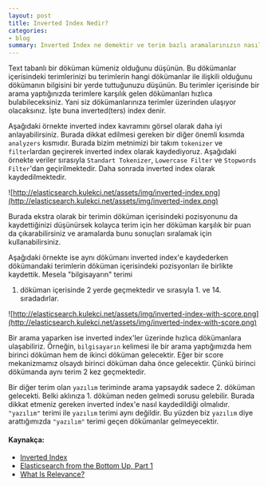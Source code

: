 ```yaml
---
layout: post
title: Inverted Index Nedir?
categories:
- blog
summary: Inverted Index ne demektir ve terim bazlı aramalarınızın nasıl çalıştığını ve nasıl daha hızlı çalıştığına bir gözün atın. 
---
```


Text tabanlı bir döküman kümeniz olduğunu düşünün. Bu dökümanlar içerisindeki terimlerinizi
bu terimlerin hangi dökümanlar ile ilişkili olduğunu dökümanın bilgisini bir yerde 
tuttuğunuzu düşünün. Bu terimler içerisinde bir arama yaptığınızda terimlere karşılık 
gelen dökümanları hızlıca bulabileceksiniz. Yani siz dökümanlarınıza terimler üzerinden
ulaşıyor olacaksınız. İşte buna inverted(ters) index denir. 

Aşağıdaki örnekte inverted index kavramını görsel olarak daha iyi anlayabilirsiniz. 
Burada dikkat edilmesi gereken bir diğer önemli kısımda `analyzers` kısmıdır. Burada
bizim metnimizi bir takım `tokenizer` ve `filter`lardan geçirerek inverted index olarak
kaydediyoruz. Aşağıdaki örnekte veriler sırasıyla `Standart Tokenizer`, `Lowercase Filter` 
ve `Stopwords Filter`'dan geçirilmektedir. Daha sonrada inverted index olarak 
kaydedilmektedir.

![http://elasticsearch.kulekci.net/assets/img/inverted-index.png](http://elasticsearch.kulekci.net/assets/img/inverted-index.png)

Burada ekstra olarak bir terimin döküman içerisindeki pozisyonunu da kaydettiğinizi 
düşünürsek kolayca terim için her döküman karşılık bir puan da çıkarabilirsiniz ve 
aramalarda bunu sonuçları sıralamak için kullanabilirsiniz. 

Aşağıdaki örnekte ise aynı dökümanı inverted index'e kaydederken dökümandaki terimlerin 
döküman içerisindeki pozisyonları ile birlikte kaydettik. Mesela "bilgisayarın" terimi 
1. döküman içerisinde 2 yerde geçmektedir ve sırasıyla 1. ve 14. sıradadırlar. 

![http://elasticsearch.kulekci.net/assets/img/inverted-index-with-score.png](http://elasticsearch.kulekci.net/assets/img/inverted-index-with-score.png)

Bir arama yaparken ise inverted index'ler üzerinde hızlıca dökümanlara ulaşabiliriz. 
Örneğin, `bilgisayarın` kelimesi ile bir arama yaptığımızda hem birinci döküman hem de 
ikinci döküman gelecektir. Eğer bir score mekanizmamız olsaydı birinci döküman daha önce gelecektir. Çünkü birinci dökümanda aynı terim 2 kez geçmektedir. 

Bir diğer terim olan `yazılım` teriminde arama yapsaydık sadece 2. döküman gelecekti. 
Belki aklınıza 1. döküman neden gelmedi sorusu gelebilir. Burada dikkat etmeniz gereken inverted index'e nasıl kaydedildiği olmalıdır. `"yazılım"` terimi ile `yazılım` terimi 
aynı değildir. Bu yüzden biz `yazılım` diye arattığımızda `"yazılım"` terimi geçen 
dökümanlar gelmeyecektir.

#### Kaynakça: 

 - [Inverted Index](https://www.elastic.co/guide/en/elasticsearch/guide/current/inverted-index.html)
 - [Elasticsearch from the Bottom Up, Part 1](https://www.elastic.co/blog/found-elasticsearch-from-the-bottom-up)
 - [What Is Relevance?](https://www.elastic.co/guide/en/elasticsearch/guide/current/relevance-intro.html)
